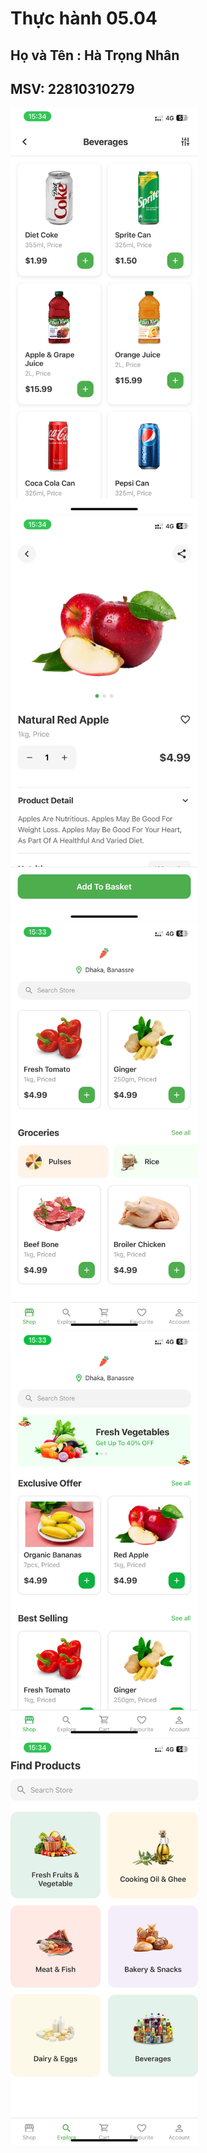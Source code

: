 # Thực hành 05.04

## Họ và Tên : Hà Trọng Nhân
## MSV: 22810310279



<img src="./anh1.jpg" alt="Screenshot" width="300" />
<img src="./anh2.jpg" alt="Screenshot" width="300" />
<img src="./anh3.jpg" alt="Screenshot" width="300" />
<img src="./anh4.jpg" alt="Screenshot" width="300" />
<img src="./anh5.jpg" alt="Screenshot" width="300" />
